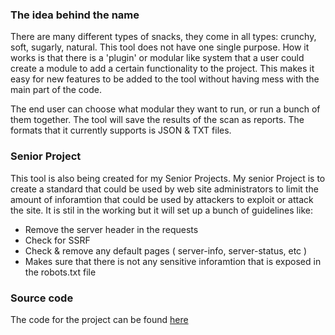### The idea behind the name
There are many different types of snacks, they come in all types: crunchy, soft, sugarly, natural. This tool does not have one single purpose.
How it works is that there is a 'plugin' or modular like system that a user could create a module to add a certain functionality to the project. This makes it easy for new features to be added to the tool without having mess with the main part of the code. 

The end user can choose what modular they want to run, or run a bunch of them together. The tool will save the results of the scan 
as reports.  The formats that it currently supports is JSON & TXT files. 


### Senior Project
This tool is also being created for my Senior Projects. My senior Project is to create a standard that could be 
used by web site administrators to limit the amount of inforamtion that could be used by attackers to exploit or attack the 
site. It is stil in the working but it will set up a bunch of guidelines like: 
- Remove the server header in the requests
- Check for SSRF
- Check  & remove any  default pages ( server-info, server-status, etc )
- Makes sure that there is not any sensitive inforamtion that is exposed in the robots.txt file



### Source code
The code for the project can be found <a href="https://github.com/Michael-Meade/snack_hack">here</a>
